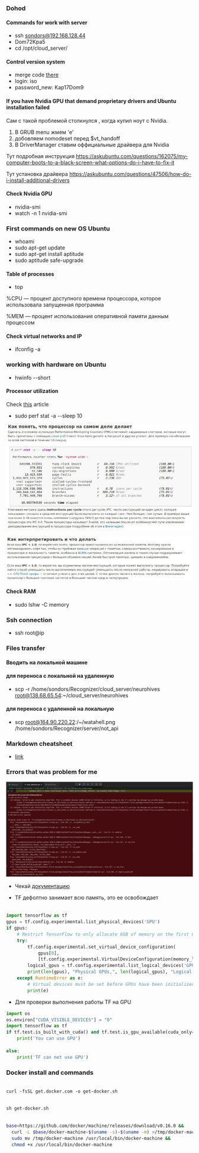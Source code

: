 ### Dohod

#### Commands for work with server

- ssh sondors@192.168.128.44
- Dom72Kpa5
- cd /opt/cloud_server/

#### Control version system

- merge code [there](http://code.dohod.local/AI/cloud_server)
- login: iso
- password_new: Kap17Dom9


#### If you have Nvidia GPU that demand proprietary drivers and Ubuntu installation failed

Сам с такой проблемой столкнулся , когда купил ноут с Nvidia. 

1) В GRUB menu жмем 'e'
2) добовляем nomodeset перед $vt_handoff
3) В DriverManager ставим оффициальные драйвера для Nvidia

Тут подробная инструкция 
https://askubuntu.com/questions/162075/my-computer-boots-to-a-black-screen-what-options-do-i-have-to-fix-it

Тут установка драйвера 
https://askubuntu.com/questions/47506/how-do-i-install-additional-drivers

#### Check Nvidia GPU

- nvidia-smi
- watch -n 1 nvidia-smi

### First commands on new OS Ubuntu

- whoami
- sudo apt-get update
- sudo apt-get install aptitude
- sudo aptitude safe-upgrade

#### Table of processes

- top

%CPU — процент доступного времени процессора, которое использовала запущенная программа

%MEM — процент использования оперативной памяти данным процессом

#### Check virtual networks and IP

- ifconfig -a

### working with hardware on Ubuntu

- hwinfo --short

#### Processor utilization

Check [this](https://romka.eu/blog/metrika-zagruzhennosti-processora-cpu-utiliztion-eto-ne-chto-vy-dumaete) article

- sudo perf stat -a --sleep 10

![](https://github.com/IgorSondors/cheatsheet/blob/master/images/2.jpg)

![](https://github.com/IgorSondors/cheatsheet/blob/master/images/3.jpg)

#### Check RAM

- sudo lshw -C memory

### Ssh connection

- ssh root@ip

### Files transfer

#### Вводить на локальной машине 
#### для переноса с локальной на удаленную

- scp -r /home/sondors/Recognizer/cloud_server/neurohives root@138.68.65.54:~/cloud_server/neurohives

#### для переноса с удаленной на локальную

- scp root@164.90.220.22:/~/watahell.png  /home/sondors/Recognizer/server/not_api

### Markdown cheatsheet

- [link](https://github.com/adam-p/markdown-here/wiki/Markdown-Cheatsheet)

### Errors that was problem for me

![](https://github.com/IgorSondors/cheatsheet/blob/master/images/failed_conv.jpg)

- Чекай [документацию](https://www.tensorflow.org/guide/gpu)

- TF дефолтно занимает всю память, это ее освобождает
```python

import tensorflow as tf
gpus = tf.config.experimental.list_physical_devices('GPU')
if gpus:
    # Restrict TensorFlow to only allocate 6GB of memory on the first GPU
    try:
        tf.config.experimental.set_virtual_device_configuration(
            gpus[0],
            [tf.config.experimental.VirtualDeviceConfiguration(memory_limit=6144)])
        logical_gpus = tf.config.experimental.list_logical_devices('GPU')
        print(len(gpus), "Physical GPUs,", len(logical_gpus), "Logical GPUs")
    except RuntimeError as e:
        # Virtual devices must be set before GPUs have been initialized
        print(e)
```
- Для проверки выполнения работы TF на GPU

```python
import os
os.environ["CUDA_VISIBLE_DEVICES"] = "0"
import tensorflow as tf
if tf.test.is_built_with_cuda() and tf.test.is_gpu_available(cuda_only=False, min_cuda_compute_capability=None):
    print('You can use GPU')

else:
    print('TF can not use GPU')
```
### Docker install and commands

```shell

curl -fsSL get.docker.com -o get-docker.sh

```
```shell

sh get-docker.sh

```
```bash

base=https://github.com/docker/machine/releases/download/v0.16.0 &&
  curl -L $base/docker-machine-$(uname -s)-$(uname -m) >/tmp/docker-machine &&
  sudo mv /tmp/docker-machine /usr/local/bin/docker-machine &&
  chmod +x /usr/local/bin/docker-machine
  
  ```
